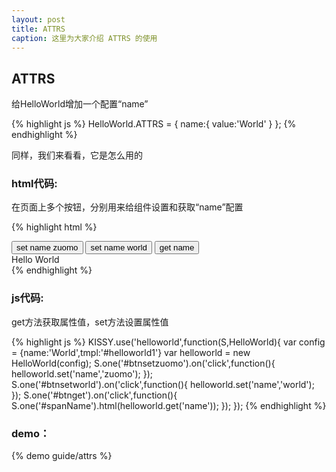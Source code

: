 ```yaml
---
layout: post
title: ATTRS
caption: 这里为大家介绍 ATTRS 的使用
---
```



## ATTRS

给HelloWorld增加一个配置“name”

{% highlight js %}
HelloWorld.ATTRS = {
    name:{
        value:'World'
    }
};
{% endhighlight %}


同样，我们来看看，它是怎么用的

### html代码:

在页面上多个按钮，分别用来给组件设置和获取“name”配置

{% highlight html %}
<div id="container1">
    <button id="btnsetzuomo" class="btn btn-taobao btn-size30">
        set name zuomo
    </button>
    <button id="btnsetworld" class="btn btn-shopping-cart btn-size30">
        set name world
    </button>
    <button id="btnget" class="btn btn-taobao btn-size30">
        get name
    </button>
    <div id="helloworld1">
        <span>Hello <span id="spanName">World</span></span>
    </div>
</div>
{% endhighlight %}

### js代码:

get方法获取属性值，set方法设置属性值

{% highlight js %}
KISSY.use('helloworld',function(S,HelloWorld){
    var config = {name:'World',tmpl:'#helloworld1'}
    var helloworld = new HelloWorld(config);
    S.one('#btnsetzuomo').on('click',function(){
        helloworld.set('name','zuomo');
    });
    S.one('#btnsetworld').on('click',function(){
        helloworld.set('name','world');
    });
    S.one('#btnget').on('click',function(){
        S.one('#spanName').html(helloworld.get('name'));
    });
});
{% endhighlight %}

### demo：

{% demo guide/attrs %}


